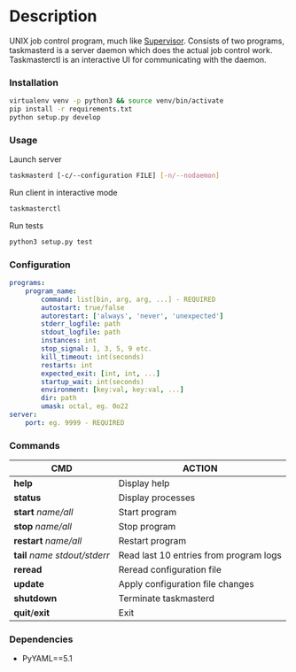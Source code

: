 # Description
UNIX job control program, much like [Supervisor](http://supervisord.org/). Consists of two programs, taskmasterd is a server daemon which does the actual job control work. Taskmasterctl is an interactive UI for communicating with the daemon.

### Installation
```sh
virtualenv venv -p python3 && source venv/bin/activate
pip install -r requirements.txt
python setup.py develop
```

### Usage

Launch server
```sh
taskmasterd [-c/--configuration FILE] [-n/--nodaemon]
```

Run client in interactive mode
```sh
taskmasterctl
```

Run tests
```sh
python3 setup.py test
```

### Configuration
```yaml
programs:
    program_name:
        command: list[bin, arg, arg, ...] - REQUIRED
        autostart: true/false
        autorestart: ['always', 'never', 'unexpected']
        stderr_logfile: path
        stdout_logfile: path
        instances: int
        stop_signal: 1, 3, 5, 9 etc.
        kill_timeout: int(seconds)
        restarts: int
        expected_exit: [int, int, ...]
        startup_wait: int(seconds)
        environment: [key:val, key:val, ...]
        dir: path
        umask: octal, eg. 0o22
server:
    port: eg. 9999 - REQUIRED
```

### Commands
| CMD | ACTION |
|---------|---------|
| **help** | Display help |
| **status** | Display processes |
| **start** *name/all* | Start program |
| **stop** *name/all* | Stop program |
| **restart** *name/all* | Restart program |
| **tail** *name stdout/stderr* | Read last 10 entries from program logs |
| **reread** | Reread configuration file |
| **update** | Apply configuration file changes |
| **shutdown** | Terminate taskmasterd |
| **quit**/**exit** | Exit |

### Dependencies
- PyYAML==5.1
